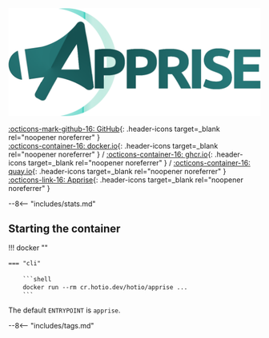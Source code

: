 <div class="image-logo"><img src="/img/image-logos/apprise.png" alt="logo"></div>

[:octicons-mark-github-16: GitHub](https://github.com/hotio/apprise){: .header-icons target=_blank rel="noopener noreferrer" }  
[:octicons-container-16: docker.io](https://hub.docker.com/r/hotio/apprise){: .header-icons target=_blank rel="noopener noreferrer" }
 / [:octicons-container-16: ghcr.io](https://github.com/orgs/hotio/packages/container/package/apprise){: .header-icons target=_blank rel="noopener noreferrer" }
 / [:octicons-container-16: quay.io](https://quay.io/repository/hotio/apprise){: .header-icons target=_blank rel="noopener noreferrer" }  
[:octicons-link-16: Apprise](https://github.com/caronc/apprise){: .header-icons target=_blank rel="noopener noreferrer" }  

--8<-- "includes/stats.md"

## Starting the container

!!! docker ""

    === "cli"

        ```shell
        docker run --rm cr.hotio.dev/hotio/apprise ...
        ```

The default `ENTRYPOINT` is `apprise`.

--8<-- "includes/tags.md"
